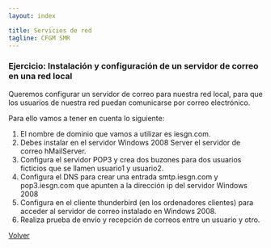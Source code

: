 ```yaml
---
layout: index

title: Servicios de red 
tagline: CFGM SMR
---
```

### Ejercicio: Instalación y configuración de un servidor de correo en una red local

Queremos configurar un servidor de correo para nuestra red local, para que los usuarios de nuestra red puedan comunicarse por correo electrónico.

Para ello vamos a tener en cuenta lo siguiente:

1. El nombre de dominio que vamos a utilizar es iesgn.com.
2. Debes instalar en el servidor Windows 2008 Server el servidor de correo hMailServer.
3. Configura el servidor POP3 y crea dos buzones para dos usuarios ficticios que se llamen usuario1 y usuario2.
4. Configura el DNS para crear una entrada smtp.iesgn.com y pop3.iesgn.com que apunten a la dirección ip del servidor Windows 2008
5. Configura en el cliente thunderbird (en los ordenadores clientes) para acceder al servidor de correo instalado en Windows 2008.
6. Realiza prueba de envío y recepción de correos entre un usuario y otro.

[Volver](index)
